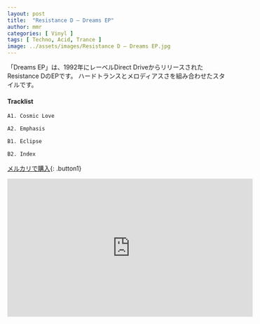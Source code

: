 ```yaml
---
layout: post
title:  "Resistance D – Dreams EP"
author: mmr
categories: [ Vinyl ]
tags: [ Techno, Acid, Trance ]
image: ../assets/images/Resistance D – Dreams EP.jpg
---
```


「Dreams EP」は、1992年にレーベルDirect DriveからリリースされたResistance DのEPです。
ハードトランスとメロディアスさを組み合わせたスタイルです。

#### Tracklist
```md
A1. Cosmic Love

A2. Emphasis

B1. Eclipse

B2. Index
```

[メルカリで購入](https://jp.mercari.com/item/m57187510380?afid=6142608987){: .button1}

<iframe width="560" height="315" src="https://www.youtube.com/embed/IN30AapgaE4?si=j7gXOXphjEJ9r9Cm" title="YouTube video player" frameborder="0" allow="accelerometer; autoplay; clipboard-write; encrypted-media; gyroscope; picture-in-picture; web-share" referrerpolicy="strict-origin-when-cross-origin" allowfullscreen></iframe>